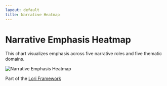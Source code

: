 ```yaml
---
layout: default
title: Narrative Heatmap
---
```


# Narrative Emphasis Heatmap

This chart visualizes emphasis across five narrative roles and five thematic domains.


<img src="/lori-framework-site/assets/images/unnamed.png" alt="Narrative Emphasis Heatmap">



Part of the [Lori Framework](https://frameworklori.github.io/lori-framework-site)


